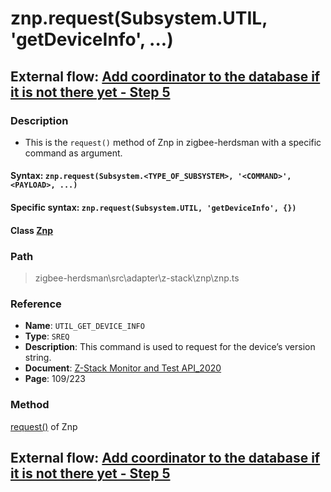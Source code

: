 # znp.request(Subsystem.UTIL, 'getDeviceInfo', ...)

## External flow: [Add coordinator to the database if it is not there yet - Step 5](5_3_4_8_add_coordinator_to_the_database_if_it_is_not_there_yet.md#step-5-znprequestsubsystemutil-getdeviceinfo)

### Description
- This is the `request()` method of Znp in zigbee-herdsman with a specific command as argument.

#### Syntax: `znp.request(Subsystem.<TYPE_OF_SUBSYSTEM>, '<COMMAND>', <PAYLOAD>, ...)`

#### Specific syntax: `znp.request(Subsystem.UTIL, 'getDeviceInfo', {})`

#### Class [Znp](...)

### Path
> zigbee-herdsman\src\adapter\z-stack\znp\znp.ts

### Reference
- **Name**: `UTIL_GET_DEVICE_INFO` 
- **Type**: `SREQ`
- **Description**: This command is used to request for the device’s version string.
- **Document**: [Z-Stack Monitor and Test API_2020](https://drive.google.com/file/d/1y9t4c9erLgI0HNlFCsCABP23IFJd_A_n/view?usp=sharing)
- **Page**: 109/223

### Method
[request()]() of Znp

## External flow: [Add coordinator to the database if it is not there yet - Step 5](5_3_4_8_add_coordinator_to_the_database_if_it_is_not_there_yet.md#step-5-znprequestsubsystemutil-getdeviceinfo)
